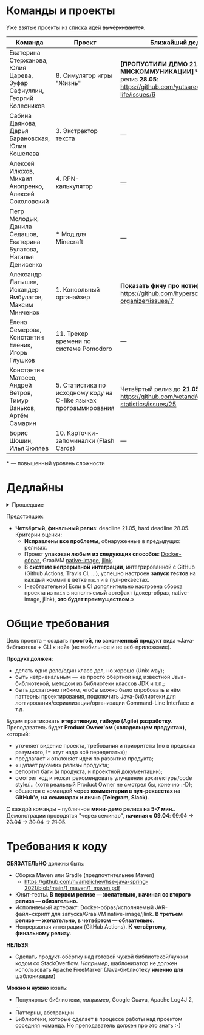 Команды и проекты
=================

Уже взятые проекты из [списка идей](https://github.com/nvamelichev/hse-java-spring-2021/blob/main/project-ideas.md) ~~вычёркиваются~~.

| Команда | Проект | Ближайший дедлайн | GitHub | Балл за проект |
| ------- | ------ | ----------------- | ------ | -------------- |
| Екатерина Стержанова, <br> Юлия Царева, <br> Зуфар Сафиуллин, <br> Георгий Колесников | 8. Симулятор игры "Жизнь" | **[ПРОПУСТИЛИ ДЕМО 21.05 ИЗ-ЗА МИСКОММУНИКАЦИИ]** Четвёртый релиз **28.05**: https://github.com/yutsareva/game-of-life/issues/6 | [game-of-life](https://github.com/yutsareva/game-of-life) | 0.55 **предварительно** (штраф 0.05 за пропущенную из-за мискоммуникации демку 21 мая) |
| Сабина Даянова, <br> Дарья Барановская, <br> Юлия Кошелева | 3. Экстрактор текста | &mdash; | [text-extractor](https://github.com/sabinadayanova/text-extractor) | 0.6 (бонус 0.05 за CI &minus; штраф 0.05 за одну пропущенную демку) |
| Алексей Илюхов, <br> Михаил Анопренко, <br> Алексей Соколовский | 4. RPN-калькулятор | &mdash; | [rpn-calculator](https://github.com/livace/rpn-calculator) | 0.7 (бонус 0.05 за два исполняемых артефакта + бонус 0.05 за CI) |
| Петр Молодык, <br> Данила Седашов, <br> Екатерина Булатова, <br> Наталья Денисенко | **\*** Мод для Minecraft | &mdash; | [Minecraft Mod](https://github.com/pmolodyk/MinecraftFabricMod) | 0.7 (командный бонус 0.1 за сложный проект 😊) |
| Александр Латышев, <br> Искандер Ямбулатов, <br> Максим Минченок | 1. Консольный органайзер | **Показать фичу про нотификации 28.05**: https://github.com/hypersousage/console-organizer/issues/7 | [console-organizer](https://github.com/hypersousage/console-organizer) | 0.5 **предварительно** (бонус 0.05 за CI &minus; штраф 0.15 за три пропущенные демки) |
| Елена Семерова, <br> Константин Еленик, <br> Игорь Глушков | 11. Трекер времени по системе Pomodoro | &mdash; | [pomodoros](https://github.com/igoroogle/pomodoros) | 0.65 (бонус 0.05 за CI) |
| Константин Матвеев, <br> Андрей Ветров, <br> Тимур Ваньков, <br> Артём Самарин | 5. Статистика по исходному коду на C-like языках программирования | Четвёртый релиз до **21.05**: https://github.com/vetand/code-statistics/issues/25 | [code-statistics](https://github.com/vetand/code-statistics) | 0.75 (бонус 0.1 за выдающуюся командную работу + бонус 0.05 за CI) |
| Борис Шошин, <br> Илья Зюляев | 10. Карточки-запоминалки (Flash Cards) | &mdash; | [flash-cards](https://github.com/ilya2204/flash-cards) | 0.6 (бонусов нет) |

**\*** &mdash; повышенный уровень сложности

Дедлайны
=================
<details><summary>Прошедшие</summary>

- **Тема проекта:** soft deadline 24.02, hard deadline 03.03.
  - Идеи проектов: https://github.com/nvamelichev/hse-java-spring-2021/blob/main/project-ideas.md.
  - Можно взять свою тему (по согласованию с преподавателем)
  - **Сменить тему** можно до 03.03 включительно, если в команде большинство участников «за».
- **Проектная документация (Product Vision, User Stories):** soft deadline 26.02, hard deadline 05.03.
  - FAQ, как её писать: https://github.com/nvamelichev/hse-java-spring-2021/blob/main/requirements-faq.md
  - Product Vision:
    - https://leadstartup.ru/db/product-vision (Agile)
    - https://intuit.ru/studies/courses/2188/174/lecture/4724?page=2 (более формальный подход из методологий RUP и MSF)
  - User Stories:
    - https://ru.wikipedia.org/wiki/Пользовательские_истории (сухая теория)
    - https://pmclub.pro/articles/user-story-pora-primenyat-pravilno (немного практики)
- **К семинару 05.03, все темы проектов и документация должны быть утверждены**.
- **Модель предметной области:** soft deadline 26.03, hard deadline 04.04. Варианты представления модели:
  - CRC-карточки или иная модель системы "с высоты птичьего полёта"
  - Более подробная ОО-модель системы, одно из:
    - [**рекомендуется**] UML-диаграммы (Use Cases, Class, Sequence и/или Statechart) или [ECore](https://www.eclipse.org/ecoretools/overview.html), плюс краткий поясняющий текст, если необходимо.
      - Для работы с UML я рекомендую PlantUML, потому что у него удобный текстовый синтаксис. 
      - Но подойдёт любой редактор (ArgoUML, Violet, dia, MS Visio, ...)
    - Диаграммы произвольного вида ("буйство квадратиков и стрелочек" (c)) + краткий поясняющий текст
    - [не рекомендуется] Код на Java или псевдокод, если кода немного и он хорошо документирован (классы + методы без тел, все с документацией)
- **Первый релиз:** soft deadline 09.04, hard deadline 16.04.
  - Критерий оценки: «Код **локально собирается** в исполняемый JAR-файл с помощью Maven/Gradle. JAR-файл **успешно запускается** `java -jar <jarfile.jar>`. Покрыт **хотя бы один ключевой пользовательский сценарий (User Story)**. Наличие работающих юнит-тестов к первому релизу будет преимуществом»
- **Второй релиз:** soft deadline 23.04, hard deadline 30.04.
  - Критерий оценки: «Реализовано **хотя бы два пользовательских сценария (User Story)**: ключевой и дополнительный. **Появилась обработка ошибок и неожиданных ситуаций** (например, файл не найден). **Есть юнит-тесты для всех основных классов** (кроме классов консольных команд), и тестовое покрытие (line/statement) &mdash; 70% или выше.»
- **Третий релиз:** soft deadline 30.04, hard deadline 21.05.
  - Критерий оценки: «Реализованы **все пользовательские сценарии (User Story)**. Будет преимуществом (но не строго обязательно), если ваш проект **упакован любым из следующих способов**: [Docker-образ](https://github.com/nvamelichev/hse-java-spring-2021/blob/main/8_containers/demo/pom.xml#L60-L180), GraalVM [native-image](https://www.graalvm.org/reference-manual/native-image/), [jlink](https://medium.com/azulsystems/using-jlink-to-build-java-runtimes-for-non-modular-applications-9568c5e70ef4)).»
</details>

Предстоящие:
- **Четвёртый, финальный релиз**: deadline 21.05, hard deadline 28.05. Критерии оценки: 
    - **Исправлены все проблемы**, обнаруженные в предыдущих релизах. 
    - Проект **упакован любым из следующих способов**: [Docker-образ](https://github.com/nvamelichev/hse-java-spring-2021/blob/main/8_containers/demo/pom.xml#L60-L180), GraalVM [native-image](https://www.graalvm.org/reference-manual/native-image/), [jlink](https://medium.com/azulsystems/using-jlink-to-build-java-runtimes-for-non-modular-applications-9568c5e70ef4). 
    - В **системе непрерывной интеграции**, интегрированной с GitHub (Github Actions, Travis CI, ...), успешно настроен **запуск тестов** на каждый коммит в ветке `main` и в пул-реквестах. 
    - [необязательно] Если в CI дополнительно настроена сборка проекта из `main` в исполняемый артефакт (докер-образ, native-image, jlink), **это будет преимуществом**.»

Общие требования
================
Цель проекта – создать **простой, но законченный продукт** вида «Java-библиотека + CLI к ней» (не мобильное и не веб-приложение).

**Продукт должен**:
  * делать одно дело/один класс дел, но хорошо (Unix way);
  * быть нетривиальным — не просто обёрткой над известной Java-библиотекой, методом из библиотеки классов JDK и т.п.;
  * быть достаточно гибким, чтобы можно было опробовать в нём паттерны проектирования, подключить Java-библиотеки для логгирования/сериализации/организации Command-Line Interface и т.д.

Будем практиковать **итеративную, гибкую (Agile) разработку**. Преподаватель будет **Product Owner'ом («владельцем продукта»)**, который:
* уточняет видение проекта, требования и приоритеты (но в пределах разумного, != «тут надо всё переделать»);
* предлагает и отклоняет идеи по развитию продукта;
* «щупает руками» релизы продукта;
* репортит баги (и продукта, и проектной документации);
* смотрит код и может рекомендовать улучшения архитектуры/code style/... (хотя реальный Product Owner не смотрел бы, конечно :-D);
* общается с командой **через комментарии в пул-реквестах на GitHub'е, на семинарах и лично (Telegram, Slack)**.

С каждой команды – публичное **мини-демо релиза на 5-7 мин.**. Демонстрации проводятся "через семинар", **начиная с 09.04**: ~~09.04~~ -> ~~23.04~~ -> ~~30.04~~ -> ~~21.05~~.

Требования к коду
=================

**ОБЯЗАТЕЛЬНО** должны быть:
  * Сборка Maven или Gradle (предпочтительнее Maven)
    * https://github.com/nvamelichev/hse-java-spring-2021/blob/main/1_maven/1_maven.pdf
  * Юнит-тесты. **В первом релизе &mdash; желательно, начиная со второго релиза &mdash; обязательно.**
  * Исполняемый артефакт: Docker-образ/исполняемый JAR-файл+скрипт для запуска/GraalVM native-image/jlink. **В третьем релизе &mdash; желательно, в четвёртом &mdash; обязательно.**
  * Непрерывная интеграция (GitHub Actions). **К четвёртому, финальному релизу**.

**НЕЛЬЗЯ**:
  * Сделать продукт-обёртку над готовой чужой библиотекой/чужим кодом со StackOverflow. *Например*, шаблонизатор не должен использовать Apache FreeMarker (Java-библиотеку **именно для** шаблонизации)

**Можно и нужно** юзать:
  * Популярные библиотеки, *например*, Google Guava, Apache Log4J 2, &hellip;
  * Паттерны, абстракции
  * Библиотеки, которые сделает в процессе работы над проектом соседняя команда. Но преподаватель должен про это знать :-)
